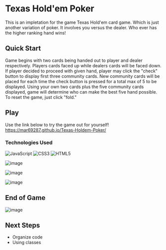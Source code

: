 # Texas Hold'em Poker
This is an impletation for the game Texas Hold'em card game. Which is just another variation of poker. It involves you versus the dealer. Who ever has the higher ranking hand wins!

## Quick Start
Game begins with two cards being handed out to player and dealer respectively. Players cards faced up while dealers cards will be faced down. If player decided to proceed with given hand, player may click the "check" button to display first three community cards. New community cards will be placed for each time the check button is pressed for a total max of 5 to be displayed. Using your own two cards plus the five community cards displayed, game will determine who can make the best five hand possible. To reset the game, just click "fold."

## Play
Use the link below to try the game out for yourself! <br>
https://mar69287.github.io/Texas-Holdem-Poker/

### Technologies Used
![JavaScript](https://img.shields.io/badge/javascript-%23323330.svg?style=for-the-badge&logo=javascript&logoColor=%23F7DF1E)
![CSS3](https://img.shields.io/badge/css3-%231572B6.svg?style=for-the-badge&logo=css3&logoColor=white)
![HTML5](https://img.shields.io/badge/html5-%23E34F26.svg?style=for-the-badge&logo=html5&logoColor=white)

![image](https://user-images.githubusercontent.com/104735283/217909016-370cb629-77ee-4ac9-b9ea-6af8b7acb872.png)

![image](https://user-images.githubusercontent.com/104735283/217909129-83400d41-0664-4800-be73-d7ee05fe255c.png)

![image](https://user-images.githubusercontent.com/104735283/217909205-5bea2bd3-d1b7-4b98-b943-5b99c014b69f.png)

## End of Game
![image](https://user-images.githubusercontent.com/104735283/217909364-42c11740-137c-41bf-bc7b-d43b9c329e79.png)

## Next Steps
* Organize code
* Using classes 
